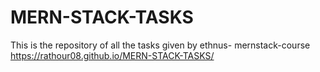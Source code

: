 # MERN-STACK-TASKS
This is the repository of all the tasks given by ethnus- mernstack-course
https://rathour08.github.io/MERN-STACK-TASKS/
